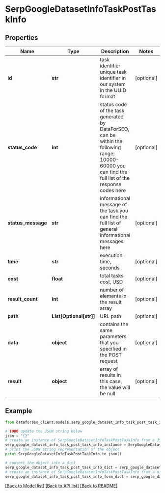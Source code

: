 # SerpGoogleDatasetInfoTaskPostTaskInfo


## Properties

Name | Type | Description | Notes
------------ | ------------- | ------------- | -------------
**id** | **str** | task identifier unique task identifier in our system in the UUID format | [optional] 
**status_code** | **int** | status code of the task generated by DataForSEO, can be within the following range: 10000-60000 you can find the full list of the response codes here | [optional] 
**status_message** | **str** | informational message of the task you can find the full list of general informational messages here | [optional] 
**time** | **str** | execution time, seconds | [optional] 
**cost** | **float** | total tasks cost, USD | [optional] 
**result_count** | **int** | number of elements in the result array | [optional] 
**path** | **List[Optional[str]]** | URL path | [optional] 
**data** | **object** | contains the same parameters that you specified in the POST request | [optional] 
**result** | **object** | array of results in this case, the value will be null | [optional] 

## Example

```python
from dataforseo_client.models.serp_google_dataset_info_task_post_task_info import SerpGoogleDatasetInfoTaskPostTaskInfo

# TODO update the JSON string below
json = "{}"
# create an instance of SerpGoogleDatasetInfoTaskPostTaskInfo from a JSON string
serp_google_dataset_info_task_post_task_info_instance = SerpGoogleDatasetInfoTaskPostTaskInfo.from_json(json)
# print the JSON string representation of the object
print SerpGoogleDatasetInfoTaskPostTaskInfo.to_json()

# convert the object into a dict
serp_google_dataset_info_task_post_task_info_dict = serp_google_dataset_info_task_post_task_info_instance.to_dict()
# create an instance of SerpGoogleDatasetInfoTaskPostTaskInfo from a dict
serp_google_dataset_info_task_post_task_info_form_dict = serp_google_dataset_info_task_post_task_info.from_dict(serp_google_dataset_info_task_post_task_info_dict)
```
[[Back to Model list]](../README.md#documentation-for-models) [[Back to API list]](../README.md#documentation-for-api-endpoints) [[Back to README]](../README.md)


